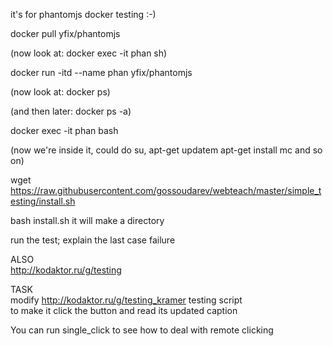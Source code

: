 it's for phantomjs docker testing :-)

docker pull yfix/phantomjs

  (now look at: docker exec -it phan sh)

docker run -itd   --name phan   yfix/phantomjs

  (now look at: docker ps)

  (and then later: docker ps -a)

docker exec -it phan bash

  (now we're inside it, could do su, apt-get updatem apt-get install mc and so on)



wget https://raw.githubusercontent.com/gossoudarev/webteach/master/simple_testing/install.sh

bash install.sh it will make a directory

run the test; 
explain the last case failure

ALSO  
http://kodaktor.ru/g/testing


TASK  
modify http://kodaktor.ru/g/testing_kramer testing script  
to make it click the button and read its updated caption

You can run single_click to see how to deal with remote clicking